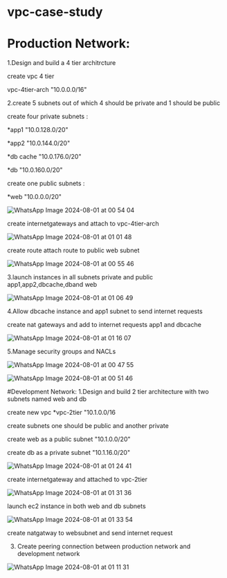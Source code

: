 # vpc-case-study
# Production Network:

1.Design and build a 4 tier architrcture

create vpc 4 tier

vpc-4tier-arch "10.0.0.0/16"

2.create 5 subnets out of  which 4 should be private and 1 should be public


create four private  subnets :

*app1 "10.0.128.0/20"

*app2 "10.0.144.0/20"

*db cache "10.0.176.0/20"

*db "10.0.160.0/20"

create one public subnets :

*web "10.0.0.0/20"

![WhatsApp Image 2024-08-01 at 00 54 04](https://github.com/user-attachments/assets/6d20a0be-6350-45f4-9daf-83cb2e85109f)

create internetgateways and attach to vpc-4tier-arch

![WhatsApp Image 2024-08-01 at 01 01 48](https://github.com/user-attachments/assets/021a797e-c286-4aab-b703-c18212a5904b)

create route attach route to public web subnet

![WhatsApp Image 2024-08-01 at 00 55 46](https://github.com/user-attachments/assets/a45de047-ba64-463a-b3c1-0d4131d22f8e)

3.launch instances in all subnets private and public app1,app2,dbcache,dband web

![WhatsApp Image 2024-08-01 at 01 06 49](https://github.com/user-attachments/assets/72dfadb9-f671-4b33-a9f1-234cfec35f62)


4.Allow dbcache instance and app1 subnet to send internet requests

create nat gateways and add to internet requests app1 and dbcache

![WhatsApp Image 2024-08-01 at 01 16 07](https://github.com/user-attachments/assets/ec56a706-2660-407a-b784-bc8990465723)


5.Manage security groups and NACLs

![WhatsApp Image 2024-08-01 at 00 47 55](https://github.com/user-attachments/assets/61243df8-ea69-498a-a415-0c787cbadf7b)

![WhatsApp Image 2024-08-01 at 00 51 46](https://github.com/user-attachments/assets/8f30f24f-cbc7-429e-b643-8f5201a49864)

#Development Network:
1.Design and build 2 tier architecture with two subnets named web and db

 create new vpc
 *vpc-2tier "10.1.0.0/16

 create subnets one should be public and another private

create web as a public subnet "10.1.0.0/20"

create db as a private subnet "10.1.16.0/20"

![WhatsApp Image 2024-08-01 at 01 24 41](https://github.com/user-attachments/assets/a38e0770-148d-46e2-a1f2-b048146152fa)

create internetgateway and attached to vpc-2tier


![WhatsApp Image 2024-08-01 at 01 31 36](https://github.com/user-attachments/assets/bce0f68b-a111-44e5-8a6a-57eddf47a0be)


launch ec2 instance in both web and db subnets


![WhatsApp Image 2024-08-01 at 01 33 54](https://github.com/user-attachments/assets/e40395c9-b9fc-496c-8c19-89c8cf1a0aef)


create natgatway to websubnet and send internet request

3. Create peering connection between production network and development network

 ![WhatsApp Image 2024-08-01 at 01 11 31](https://github.com/user-attachments/assets/db7f2b45-ed0a-4d99-8900-5b460d907c87)










